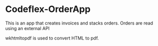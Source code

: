 # Codeflex-OrderApp

This is an app that creates invoices and stacks orders.
Orders are read using an external API

wkhtmltopdf is used to convert HTML to pdf.

